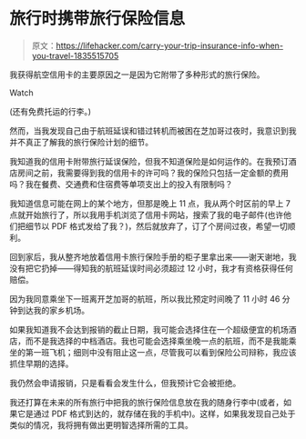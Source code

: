 # 旅行时携带旅行保险信息

> 原文：<https://lifehacker.com/carry-your-trip-insurance-info-when-you-travel-1835515705>

我获得航空信用卡的主要原因之一是因为它附带了多种形式的旅行保险。

Watch

(还有免费托运的行李。)

然而，当我发现自己由于航班延误和错过转机而被困在芝加哥过夜时，我意识到我并不真正了解我的旅行保险计划的细节。

我知道我的信用卡附带旅行延误保险，但我不知道保险是如何运作的。在我预订酒店房间之前，我需要得到我的信用卡的许可吗？我的保险只包括一定金额的费用吗？我在餐费、交通费和住宿费等单项支出上的投入有限制吗？

我知道信息可能在网上的某个地方，但那是晚上 11 点，我从两个时区前的早上 7 点就开始旅行了，所以我用手机浏览了信用卡网站，搜索了我的电子邮件(也许他们把细节以 PDF 格式发给了我？)，然后就放弃了，订了个房间过夜，希望一切顺利。

回到家后，我从整齐地放着信用卡旅行保险手册的柜子里拿出来——谢天谢地，我没有把它扔掉——得知我的航班延误时间必须超过 12 小时，我才有资格获得任何赔偿。

因为我同意乘坐下一班离开芝加哥的航班，所以我比预定时间晚了 11 小时 46 分钟到达我的家乡机场。

如果我知道我不会达到报销的截止日期，我可能会选择住在一个超级便宜的机场酒店，而不是我选择的中档酒店。我也可能会选择乘坐晚一点的航班，而不是我能乘坐的第一班飞机；细则中没有阻止这一点，尽管我可以看到保险公司辩称，我应该抓住早期的选择。

我仍然会申请报销，只是看看会发生什么，但我预计它会被拒绝。

我还打算在未来的所有旅行中把我的旅行保险信息放在我的随身行李中(或者，如果它是通过 PDF 格式到达的，就存储在我的手机中)。这样，如果我发现自己处于类似的情况，我将拥有做出更明智选择所需的工具。